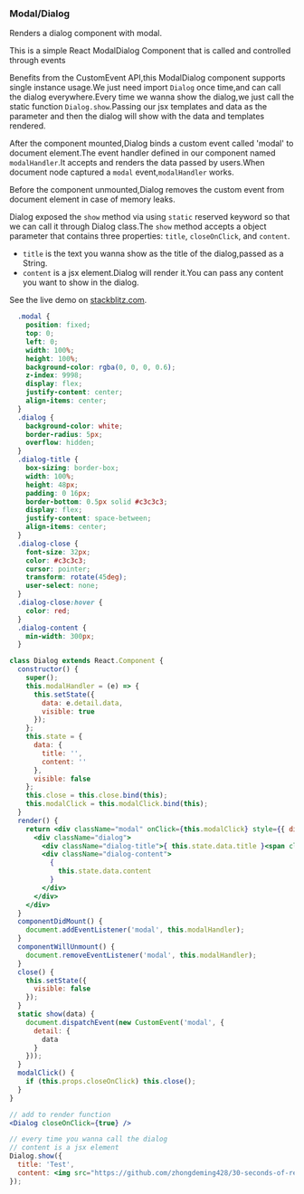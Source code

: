 ### Modal/Dialog

Renders a dialog component with modal.

This is a simple React ModalDialog Component that is called and controlled through events


Benefits from the CustomEvent API,this ModalDialog component supports single instance usage.We just need import `Dialog` once time,and can call the dialog everywhere.Every time we wanna show the dialog,we just call the static function `Dialog.show`.Passing our jsx templates and data as the parameter and then the dialog will show with the data and templates rendered.

After the component mounted,Dialog binds a custom event called 'modal' to document element.The event handler defined in our component named `modalHandler`.It accepts and renders the data passed by users.When document node captured a `modal` event,`modalHandler` works.

Before the component unmounted,Dialog removes the custom event from document element in case of memory leaks.

Dialog exposed the `show` method via using `static` reserved keyword so that we can call it through Dialog class.The `show` method accepts a object parameter that contains three properties: `title`, `closeOnClick`, and `content`.

* `title` is the text you wanna show as the title of the dialog,passed as a String.
* `content` is a jsx element.Dialog will render it.You can pass any content you want to show in the dialog.

See the live demo on [stackblitz.com](https://stackblitz.com/edit/react-7yg2gr).

```css
  .modal {
    position: fixed;
    top: 0;
    left: 0;
    width: 100%;
    height: 100%;
    background-color: rgba(0, 0, 0, 0.6);
    z-index: 9998;
    display: flex;
    justify-content: center;
    align-items: center;
  }
  .dialog {
    background-color: white;
    border-radius: 5px;
    overflow: hidden;
  }
  .dialog-title {
    box-sizing: border-box;
    width: 100%;
    height: 48px;
    padding: 0 16px;
    border-bottom: 0.5px solid #c3c3c3;
    display: flex;
    justify-content: space-between;
    align-items: center;
  }
  .dialog-close {
    font-size: 32px;
    color: #c3c3c3;
    cursor: pointer;
    transform: rotate(45deg);
    user-select: none;
  }
  .dialog-close:hover {
    color: red;
  }
  .dialog-content {
    min-width: 300px;
  }
```

```jsx
class Dialog extends React.Component {
  constructor() {
    super();
    this.modalHandler = (e) => {
      this.setState({
        data: e.detail.data,
        visible: true
      });
    };
    this.state = {
      data: {
        title: '',
        content: ''
      },
      visible: false
    };
    this.close = this.close.bind(this);
    this.modalClick = this.modalClick.bind(this);
  }
  render() {
    return <div className="modal" onClick={this.modalClick} style={{ display: this.state.visible ? '' : 'none'}}>
      <div className="dialog">
        <div className="dialog-title">{ this.state.data.title }<span className="dialog-close" onClick={this.close}>+</span></div>
        <div className="dialog-content">
          {
            this.state.data.content
          }
        </div>
      </div>
    </div>
  }
  componentDidMount() {
    document.addEventListener('modal', this.modalHandler);
  }
  componentWillUnmount() {
    document.removeEventListener('modal', this.modalHandler);
  }
  close() {
    this.setState({
      visible: false
    });
  }
  static show(data) {
    document.dispatchEvent(new CustomEvent('modal', {
      detail: {
        data
      }
    }));
  }
  modalClick() {
    if (this.props.closeOnClick) this.close();
  }
}
```

```jsx
// add to render function
<Dialog closeOnClick={true} />

// every time you wanna call the dialog
// content is a jsx element
Dialog.show({
  title: 'Test', 
  content: <img src="https://github.com/zhongdeming428/30-seconds-of-react/raw/master/logo.png"/>
});  
```

<!-- tags: props,children,class -->

<!-- expertise: 1 -->
